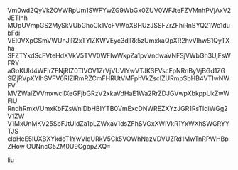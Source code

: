Vm0wd2QyVkZOVWRpUm1SWFYwZG9WbGx0ZUV0WFJteFZVMnhPVjAxV2JETlhh
MUpUVmpGS2MySkVUbGhoCk1VcFVWbXBHUzJSSFZrZFhiRnBYQ21Wc1dubFdi
VEI0VXpGSmVWUnJiR2xTYlZKWVEyc3dlRk5zUmxkaQpXR2hvVlhwS1QyTXha
SFZTYkdScFVteHdXVkV5TVV0WFIwWkpZa1pvVndwaVNFSjVWbGh3UjFsWFRY
aGoKUld4WFlrZFNjRlZ0TlVOV1ZrVjVUVlYwVTJKSFVscFpNRnByVjBGd1ZG
SlZjRVpXYlhSVFV6RlZlRmRZCmFHRUtVMFphVkZsclZURmpSbHB4VTIwNWFV
MVZWalZVVmxwcllXeGFjbGRzV2xkaVdHaE1Wa2RrZDJGVwpXbkppUkZwWFlU
RndhRmxVUmxKbFZsWnlDbHBIYTB0VmExcDNWREZXYzJGR1RsTldiWGg2V1ZW
V1MxUnMKV25SbFJtUldZa1pLZWxaV1dsZFhSVGxXWlVkR1YxWXhSWGRYYTJS
clpHeE5lUXBXYkdoT1YwVldURkV5Ck5VOWhNazVDVUZRd1MwTnRPWHBpZHow
OUNncG5ZM0U9CgppZXQ=

liu
